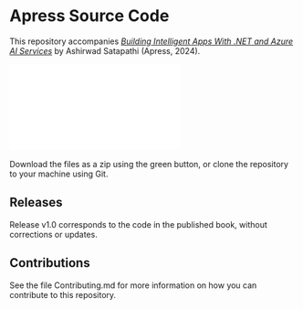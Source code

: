 # Apress Source Code

This repository accompanies [*Building Intelligent Apps With .NET and Azure AI Services*](https://link.springer.com/book/9798868804342) by Ashirwad Satapathi (Apress, 2024).

[comment]: #cover
![Cover image](979-8-8688-0434-2.pdf)

Download the files as a zip using the green button, or clone the repository to your machine using Git.

## Releases

Release v1.0 corresponds to the code in the published book, without corrections or updates.

## Contributions

See the file Contributing.md for more information on how you can contribute to this repository.